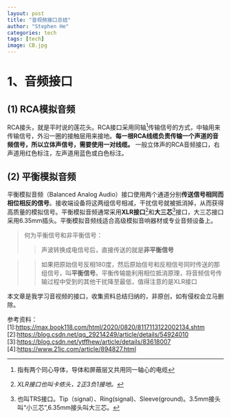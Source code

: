 ```yaml
---
layout: post
title: "音视频接口总结"
author: "Stephen He"
categories: tech
tags: [tech]
image: CB.jpg
---
```

# 1、音频接口  
## (1) RCA模拟音频  
RCA接头，就是平时说的莲花头。RCA接口采用同轴[^1]传输信号的方式，中轴用来传输信号，外沿一圈的接触层用来接地。**每一根RCA线缆负责传输一个声道的音频信号，所以立体声信号，需要使用一对线缆。** 一般立体声的RCA音频接口，右声道用红色标注，左声道用蓝色或白色标注。  
![]()

## (2) 平衡模拟音频  
平衡模拟音频（Balanced Analog Audio）接口使用两个通道分别**传送信号相同而相位相反的信号**。接收端设备将这两组信号相减，干扰信号就被抵消掉，从而获得高质量的模拟信号。平衡模拟音频通常采用**XLR接口**[^2]和**大三芯**[^3]接口，大三芯接口采用6.35mm插头。平衡模拟音频线适合高级模拟音响器材或专业音频设备上。

>何为平衡信号和非平衡信号：  
>>声波转换成电信号后，直接传送的就是**非平衡信号**   


>>如果把原始信号反相180度，然后原始信号和反相信号同时传送的那组信号，叫**平衡信号**。平衡传输能利用相位抵消原理，将音频信号传输过程中受到的其他干扰降至最低，值得注意的是XLR接口

[^1]: 指有两个同心导体，导体和屏蔽层又共用同一轴心的电缆
[^2]: *XLR接口也叫卡侬头，2正3负1接地。*
[^3]: 也叫TRS接口。Tip（signal）、Ring(signal)、Sleeve(ground)。3.5mm接头叫“小三芯”,6.35mm接头叫大三芯。  



本文章是我学习音视频的接口，收集资料总结归纳的，非原创，如有侵权会立马删除。  


参考资料：  
[1]:https://max.book118.com/html/2020/0820/8117113122002134.shtm  
[2]:https://blog.csdn.net/qq_29214249/article/details/54924010  
[3]:https://blog.csdn.net/ytffhew/article/details/83618007  
[4]:https://www.21ic.com/article/894827.html  
